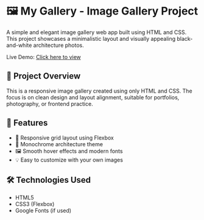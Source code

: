 # 🖼️ My Gallery - Image Gallery Project

A simple and elegant image gallery web app built using HTML and CSS. This project showcases a minimalistic layout and visually appealing black-and-white architecture photos.

Live Demo: [Click here to view](https://dvqgwr.csb.app/)

## 📸 Project Overview

This is a responsive image gallery created using only HTML and CSS. The focus is on clean design and layout alignment, suitable for portfolios, photography, or frontend practice.

## 🚀 Features

- 🧱 Responsive grid layout using Flexbox
- 🖤 Monochrome architecture theme
- 🖼️ Smooth hover effects and modern fonts
- 💡 Easy to customize with your own images

## 🛠️ Technologies Used

- HTML5
- CSS3 (Flexbox)
- Google Fonts (if used)

